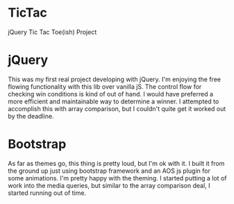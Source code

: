 # TicTac
jQuery Tic Tac Toe(ish) Project

# jQuery 
This was my first real project developing with jQuery. I'm enjoying the free flowing functionality with this lib over vanilla jS. The control
flow for checking win conditions is kind of out of hand. I would have preferred a more efficient and maintainable way to determine a 
winner. I attempted to accomplish this with array comparison, but I couldn't quite get it worked out by the deadline. 

# Bootstrap
As far as themes go, this thing is pretty loud, but I'm ok with it. I built it from the ground up just using bootstrap framework
and an AOS js plugin for some animations. I'm pretty happy with the theming. I started putting a lot of work into the media queries, but
similar to the array comparison deal, I started running out of time. 
